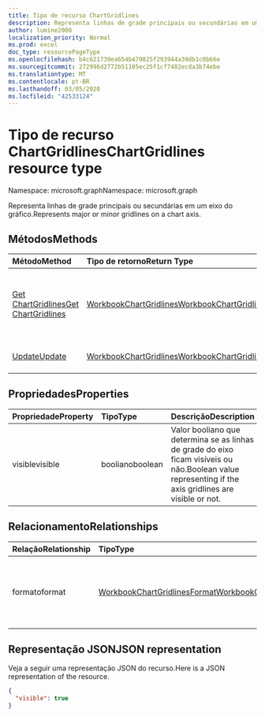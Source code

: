 ```yaml
---
title: Tipo de recurso ChartGridlines
description: Representa linhas de grade principais ou secundárias em um eixo do gráfico.
author: lumine2008
localization_priority: Normal
ms.prod: excel
doc_type: resourcePageType
ms.openlocfilehash: b4c621739ea654b479825f293944a39db1c0b66e
ms.sourcegitcommit: 272996d2772b51105ec25f1cf7482ecda3b74ebe
ms.translationtype: MT
ms.contentlocale: pt-BR
ms.lasthandoff: 03/05/2020
ms.locfileid: "42533124"
---
```

# <a name="chartgridlines-resource-type"></a><span data-ttu-id="8ad5c-103">Tipo de recurso ChartGridlines</span><span class="sxs-lookup"><span data-stu-id="8ad5c-103">ChartGridlines resource type</span></span>

<span data-ttu-id="8ad5c-104">Namespace: microsoft.graph</span><span class="sxs-lookup"><span data-stu-id="8ad5c-104">Namespace: microsoft.graph</span></span>

<span data-ttu-id="8ad5c-105">Representa linhas de grade principais ou secundárias em um eixo do gráfico.</span><span class="sxs-lookup"><span data-stu-id="8ad5c-105">Represents major or minor gridlines on a chart axis.</span></span>


## <a name="methods"></a><span data-ttu-id="8ad5c-106">Métodos</span><span class="sxs-lookup"><span data-stu-id="8ad5c-106">Methods</span></span>

| <span data-ttu-id="8ad5c-107">Método</span><span class="sxs-lookup"><span data-stu-id="8ad5c-107">Method</span></span>           | <span data-ttu-id="8ad5c-108">Tipo de retorno</span><span class="sxs-lookup"><span data-stu-id="8ad5c-108">Return Type</span></span>    |<span data-ttu-id="8ad5c-109">Descrição</span><span class="sxs-lookup"><span data-stu-id="8ad5c-109">Description</span></span>|
|:---------------|:--------|:----------|
|[<span data-ttu-id="8ad5c-110">Get ChartGridlines</span><span class="sxs-lookup"><span data-stu-id="8ad5c-110">Get ChartGridlines</span></span>](../api/chartgridlines-get.md) | [<span data-ttu-id="8ad5c-111">WorkbookChartGridlines</span><span class="sxs-lookup"><span data-stu-id="8ad5c-111">WorkbookChartGridlines</span></span>](chartgridlines.md) |<span data-ttu-id="8ad5c-112">Leia as propriedades e os relacionamentos do objeto chartGridlines.</span><span class="sxs-lookup"><span data-stu-id="8ad5c-112">Read properties and relationships of chartGridlines object.</span></span>|
|[<span data-ttu-id="8ad5c-113">Update</span><span class="sxs-lookup"><span data-stu-id="8ad5c-113">Update</span></span>](../api/chartgridlines-update.md) | [<span data-ttu-id="8ad5c-114">WorkbookChartGridlines</span><span class="sxs-lookup"><span data-stu-id="8ad5c-114">WorkbookChartGridlines</span></span>](chartgridlines.md)    |<span data-ttu-id="8ad5c-115">Atualize o objeto ChartGridlines.</span><span class="sxs-lookup"><span data-stu-id="8ad5c-115">Update ChartGridlines object.</span></span> |

## <a name="properties"></a><span data-ttu-id="8ad5c-116">Propriedades</span><span class="sxs-lookup"><span data-stu-id="8ad5c-116">Properties</span></span>
| <span data-ttu-id="8ad5c-117">Propriedade</span><span class="sxs-lookup"><span data-stu-id="8ad5c-117">Property</span></span>     | <span data-ttu-id="8ad5c-118">Tipo</span><span class="sxs-lookup"><span data-stu-id="8ad5c-118">Type</span></span>   |<span data-ttu-id="8ad5c-119">Descrição</span><span class="sxs-lookup"><span data-stu-id="8ad5c-119">Description</span></span>|
|:---------------|:--------|:----------|
|<span data-ttu-id="8ad5c-120">visible</span><span class="sxs-lookup"><span data-stu-id="8ad5c-120">visible</span></span>|<span data-ttu-id="8ad5c-121">booliano</span><span class="sxs-lookup"><span data-stu-id="8ad5c-121">boolean</span></span>|<span data-ttu-id="8ad5c-122">Valor booliano que determina se as linhas de grade do eixo ficam visíveis ou não.</span><span class="sxs-lookup"><span data-stu-id="8ad5c-122">Boolean value representing if the axis gridlines are visible or not.</span></span>|

## <a name="relationships"></a><span data-ttu-id="8ad5c-123">Relacionamento</span><span class="sxs-lookup"><span data-stu-id="8ad5c-123">Relationships</span></span>
| <span data-ttu-id="8ad5c-124">Relação</span><span class="sxs-lookup"><span data-stu-id="8ad5c-124">Relationship</span></span> | <span data-ttu-id="8ad5c-125">Tipo</span><span class="sxs-lookup"><span data-stu-id="8ad5c-125">Type</span></span>   |<span data-ttu-id="8ad5c-126">Descrição</span><span class="sxs-lookup"><span data-stu-id="8ad5c-126">Description</span></span>|
|:---------------|:--------|:----------|
|<span data-ttu-id="8ad5c-127">formato</span><span class="sxs-lookup"><span data-stu-id="8ad5c-127">format</span></span>|[<span data-ttu-id="8ad5c-128">WorkbookChartGridlinesFormat</span><span class="sxs-lookup"><span data-stu-id="8ad5c-128">WorkbookChartGridlinesFormat</span></span>](chartgridlinesformat.md)|<span data-ttu-id="8ad5c-129">Representa a formatação de linhas de grade do gráfico.</span><span class="sxs-lookup"><span data-stu-id="8ad5c-129">Represents the formatting of chart gridlines.</span></span> <span data-ttu-id="8ad5c-130">Somente leitura.</span><span class="sxs-lookup"><span data-stu-id="8ad5c-130">Read-only.</span></span>|

## <a name="json-representation"></a><span data-ttu-id="8ad5c-131">Representação JSON</span><span class="sxs-lookup"><span data-stu-id="8ad5c-131">JSON representation</span></span>

<span data-ttu-id="8ad5c-132">Veja a seguir uma representação JSON do recurso.</span><span class="sxs-lookup"><span data-stu-id="8ad5c-132">Here is a JSON representation of the resource.</span></span>

<!-- {
  "blockType": "resource",
  "baseType": "microsoft.graph.entity",
  "optionalProperties": [

  ],
  "@odata.type": "microsoft.graph.workbookChartGridlines"
}-->

```json
{
  "visible": true
}

```

<!-- uuid: 8fcb5dbc-d5aa-4681-8e31-b001d5168d79
2015-10-25 14:57:30 UTC -->
<!-- {
  "type": "#page.annotation",
  "description": "ChartGridlines resource",
  "keywords": "",
  "section": "documentation",
  "tocPath": ""
}-->

